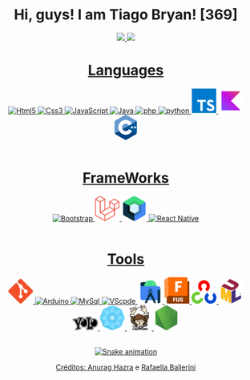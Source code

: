 
<div>
  
  <h1 class="typing-animation" align="center" >
    Hi, guys! I am Tiago Bryan! [369]
  </h1>
   <div style="margin: auto;" align="center" >
   <a href="https://github.com/TiagoBryan">
   <img height="180em" src="https://github-readme-stats.vercel.app/api?username=TiagoBryan&show_icons=true&theme=tokyonight&include_all_commits=true&count_private=true"/>
   <img height="180em" src="https://github-readme-stats.vercel.app/api/top-langs/?username=TiagoBryan&layout=compact&langs_count=6&theme=tokyonight"/>

</div>
</div>

<div align="center">
  <h1>Languages</h1>
  <img width="50" src="https://cdn.jsdelivr.net/gh/devicons/devicon/icons/html5/html5-plain.svg" title="Html5" alt="Html5" width="50">
  <img width="50" src="https://cdn.jsdelivr.net/gh/devicons/devicon/icons/css3/css3-plain.svg" title="Css3" alt="Css3" width="50">
  <img width="50" src="https://cdn.jsdelivr.net/gh/devicons/devicon/icons/javascript/javascript-plain.svg" title="JavaScript" alt="JavaScript" width="50">
  <img width="50" src="https://cdn.jsdelivr.net/gh/devicons/devicon/icons/java/java-plain.svg" title="Java" alt="Java" width="50">
  <img width="50" src="https://cdn.jsdelivr.net/gh/devicons/devicon/icons/php/php-plain.svg" title="php" alt="php" width="50">
  <img width="50" src="https://cdn.jsdelivr.net/gh/devicons/devicon/icons/python/python-plain.svg" title="python" alt="python" width="50"> 
  <img width="50" src="https://github.com/devicons/devicon/blob/master/icons/typescript/typescript-plain.svg" title="typescript" alt="typescript" width="50"> 
  <img src="https://github.com/devicons/devicon/blob/master/icons/kotlin/kotlin-original.svg" title="Kotlin" alt="Kotlin" width="50" />
   
  <img src="https://github.com/devicons/devicon/blob/master/icons/cplusplus/cplusplus-original.svg" title="cplusplus" alt="cplusplus" width="50" />
  
</div>

<br>

<div align="center">
  <h1>FrameWorks</h1>
   <img src="https://cdn.jsdelivr.net/gh/devicons/devicon/icons/bootstrap/bootstrap-original-wordmark.svg" title="Bootstrap" alt="Bootstrap" width="50"/>
  <img src="https://github.com/devicons/devicon/blob/master/icons/laravel/laravel-original.svg" title="Laravel" alt="Laravel" width="50"/>
  <img src="https://github.com/devicons/devicon/blob/master/icons/jetpackcompose/jetpackcompose-original.svg" title="jetpackcompose" alt="jetpackcompose" width="50"/>
  <img width="50" src="https://cdn.jsdelivr.net/gh/devicons/devicon/icons/react/react-original.svg" title="React Native" alt="React Native" width="50">
  
</div>

<br>
<div align="center">
  <h1>Tools</h1>
 <img width="50" src="https://raw.githubusercontent.com/devicons/devicon/master/icons/git/git-original.svg">  
  <img src="https://cdn.jsdelivr.net/gh/devicons/devicon/icons/arduino/arduino-original.svg" title="Arduino" alt="Arduino" width="50"/>
  <img src="https://cdn.jsdelivr.net/gh/devicons/devicon/icons/mysql/mysql-original.svg" title="MySql" alt="MySql" width="50"/>
  <img src="https://cdn.jsdelivr.net/gh/devicons/devicon/icons/vscode/vscode-original.svg" title="VScode" alt="VScpde" width="50"/>
  
  <img src="https://github.com/devicons/devicon/blob/master/icons/androidstudio/androidstudio-original.svg" title="AndroidStudio" alt="AndroidStudio" width="50"/>

  <img src="./icons/Fusion.png" title="Fusion" alt="Fusion" width="50"/>
  <img src="./icons/OpenCV.png" title="OpenCV" alt="OpenCV" width="50"/>
  <img src="./icons/UML.png" title="UML" alt="UML" width="50"/>
  <img src="./icons/YOLO.svg" title="YOLO" alt="YOLO" width="50"/>
  <img src="./icons/tesseract.png" title="tesseract" alt="tesseract" width="50"/>
  
  <img src="https://github.com/devicons/devicon/blob/master/icons/composer/composer-original.svg" title="Composer" alt="Composer" width="50"/>
  <img src="https://github.com/devicons/devicon/blob/master/icons/nodejs/nodejs-original.svg" title="nodejs" alt="nodejs" width="50"/>
  
</div>

<br>



<div align="center">

  ![Snake animation](https://github.com/danielbped/danielbped/blob/output/github-contribution-grid-snake.svg)
  
</div>

<div align="center">
  <p>Créditos: <a href="https://github.com/anuraghazra/github-readme-stats">Anurag Hazra</a> e <a href="https://github.com/rafaballerini">Rafaella Ballerini</a></p>
</div>


